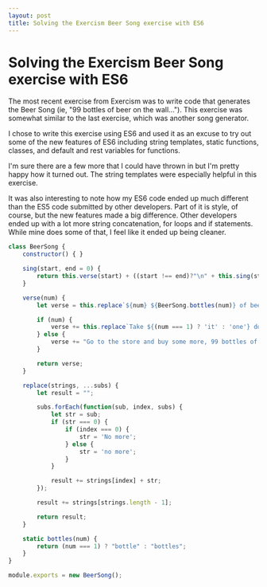 ```yaml
---
layout: post
title: Solving the Exercism Beer Song exercise with ES6
---
```


# Solving the Exercism Beer Song exercise with ES6

The most recent exercise from Exercism was to write code that generates the Beer Song (ie, "99 bottles of beer on the wall...").
This exercise was somewhat similar to the last exercise, which was another song generator.

I chose to write this exercise using ES6 and used it as an excuse to try out some of the new features of ES6 including string templates,
static functions, classes, and default and rest variables for functions.

I'm sure there are a few more that I could have thrown in but I'm pretty happy how it turned out.  The string templates
were especially helpful in this exercise.

It was also interesting to note how my ES6 code ended up much different than the ES5 code submitted by other developers.
Part of it is style, of course, but the new features made a big difference.  Other developers ended up with a lot more string
concatenation, for loops and if statements.  While mine does some of that, I feel like it ended up being cleaner.


```JavaScript
class BeerSong {
    constructor() { }

    sing(start, end = 0) {
        return this.verse(start) + ((start !== end)?"\n" + this.sing(start - 1, end):"");
    }

    verse(num) {
        let verse = this.replace`${num} ${BeerSong.bottles(num)} of beer on the wall, ${num} ${BeerSong.bottles(num)} of beer.\n`;

        if (num) {
            verse += this.replace`Take ${(num === 1) ? 'it' : 'one'} down and pass it around, ${num - 1} ${BeerSong.bottles(num - 1)} of beer on the wall.\n`;
        } else {
            verse += "Go to the store and buy some more, 99 bottles of beer on the wall.\n";
        }

        return verse;
    }

    replace(strings, ...subs) {
        let result = "";

        subs.forEach(function(sub, index, subs) {
            let str = sub;
            if (str === 0) {
                if (index === 0) {
                    str = 'No more';
                } else {
                    str = 'no more';
                }
            }

            result += strings[index] + str;
        });

        result += strings[strings.length - 1];

        return result;
    }

    static bottles(num) {
        return (num === 1) ? "bottle" : "bottles";
    }
}

module.exports = new BeerSong();
```
